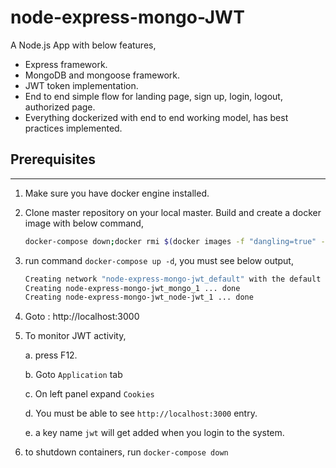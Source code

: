 # node-express-mongo-JWT

A Node.js App with below features,

* Express framework.
* MongoDB and mongoose framework.
* JWT token implementation.
* End to end simple flow for landing page, sign up, login, logout, authorized page.
* Everything dockerized with end to end working model, has best practices implemented.


## Prerequisites
---------------
1. Make sure you have docker engine installed.
2. Clone master repository on your local master. Build and create a docker image with below command,

    ```bash
    docker-compose down;docker rmi $(docker images -f "dangling=true" -q); docker system prune; docker build -t node-jwt --no-cache .
    ```
3. run command `docker-compose up -d`, you must see below output,
    ```bash
    Creating network "node-express-mongo-jwt_default" with the default driver
    Creating node-express-mongo-jwt_mongo_1 ... done
    Creating node-express-mongo-jwt_node-jwt_1 ... done
    ```
4. Goto : http://localhost:3000
5. To monitor JWT activity,

    a. press F12.

    b. Goto `Application` tab

    c. On left panel expand `Cookies`

    d. You must be able to see `http://localhost:3000` entry.

    e. a key name `jwt` will get added when you login to the system.

6. to shutdown containers, run `docker-compose down`
